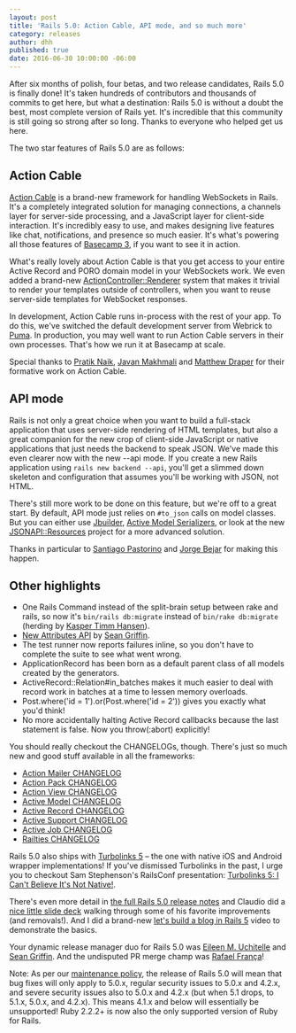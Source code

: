 ```yaml
---
layout: post
title: 'Rails 5.0: Action Cable, API mode, and so much more'
category: releases
author: dhh
published: true
date: 2016-06-30 10:00:00 -06:00
---
```

After six months of polish, four betas, and two release candidates, Rails 5.0 is finally done! It's taken hundreds of contributors and thousands of commits to get here, but what a destination: Rails 5.0 is without a doubt the best, most complete version of Rails yet. It's incredible that this community is still going so strong after so long. Thanks to everyone who helped get us here.

The two star features of Rails 5.0 are as follows:

## Action Cable
[Action Cable][actioncable] is a brand-new framework for handling WebSockets in Rails. It's a completely integrated solution for managing connections, a channels layer for server-side processing, and a JavaScript layer for client-side interaction. It's incredibly easy to use, and makes designing live features like chat, notifications, and presence so much easier. It's what's powering all those features of [Basecamp 3][basecamp], if you want to see it in action.

What's really lovely about Action Cable is that you get access to your entire Active Record and PORO domain model in your WebSockets work. We even added a brand-new [ActionController::Renderer][ac-renderer] system that makes it trivial to render your templates outside of controllers, when you want to reuse server-side templates for WebSocket responses.

In development, Action Cable runs in-process with the rest of your app. To do this, we've switched the default development server from Webrick to [Puma][puma]. In production, you may well want to run Action Cable servers in their own processes. That's how we run it at Basecamp at scale.

Special thanks to [Pratik Naik][pratiknaik], [Javan Makhmali][javanmakhmali] and [Matthew Draper][matthewdraper] for their formative work on Action Cable.

## API mode
Rails is not only a great choice when you want to build a full-stack application that uses server-side rendering of HTML templates, but also a great companion for the new crop of client-side JavaScript or native applications that just needs the backend to speak JSON. We've made this even clearer now with the new --api mode. If you create a new Rails application using `rails new backend --api`, you'll get a slimmed down skeleton and configuration that assumes you'll be working with JSON, not HTML.

There's still more work to be done on this feature, but we're off to a great start. By default, API mode just relies on `#to_json` calls on model classes. But you can either use [Jbuilder][jbuilder], [Active Model Serializers][ams], or look at the new [JSONAPI::Resources][jsonapi] project for a more advanced solution.

Thanks in particular to [Santiago Pastorino][santiagopastorino] and [Jorge Bejar][jorgebejar] for making this happen.

## Other highlights

* One Rails Command instead of the split-brain setup between rake and rails, so now it's `bin/rails db:migrate` instead of `bin/rake db:migrate` (herding by [Kasper Timm Hansen][kasper]).
* [New Attributes API][attributes-api] by [Sean Griffin][sean].
* The test runner now reports failures inline, so you don't have to complete the suite to see what went wrong.
* ApplicationRecord has been born as a default parent class of all models created by the generators.
* ActiveRecord::Relation#in_batches makes it much easier to deal with record work in batches at a time to lessen memory overloads.
* Post.where('id = 1').or(Post.where('id = 2')) gives you exactly what you'd think!
* No more accidentally halting Active Record callbacks because the last statement is false. Now you throw(:abort) explicitly!

You should really checkout the CHANGELOGs, though. There's just so much new and good stuff available in all the frameworks:

* [Action Mailer CHANGELOG](https://github.com/rails/rails/blob/v5.0.0/actionmailer/CHANGELOG.md)
* [Action Pack CHANGELOG](https://github.com/rails/rails/blob/v5.0.0/actionpack/CHANGELOG.md)
* [Action View CHANGELOG](https://github.com/rails/rails/blob/v5.0.0/actionview/CHANGELOG.md)
* [Active Model CHANGELOG](https://github.com/rails/rails/blob/v5.0.0/activemodel/CHANGELOG.md)
* [Active Record CHANGELOG](https://github.com/rails/rails/blob/v5.0.0/activerecord/CHANGELOG.md)
* [Active Support CHANGELOG](https://github.com/rails/rails/blob/v5.0.0/activesupport/CHANGELOG.md)
* [Active Job CHANGELOG](https://github.com/rails/rails/blob/v5.0.0/activejob/CHANGELOG.md)
* [Railties CHANGELOG](https://github.com/rails/rails/blob/v5.0.0/railties/CHANGELOG.md)

Rails 5.0 also ships with [Turbolinks 5][turbolinks-v5] – the one with native iOS and Android wrapper implementations! If you've dismissed Turbolinks in the past, I urge you to checkout Sam Stephenson's RailsConf presentation: [Turbolinks 5: I Can't Believe It's Not Native!][turbolinks-presentation].

There's even more detail in [the full Rails 5.0 release notes][release-notes] and Claudio did a [nice little slide deck][claudio-slides] walking through some of his favorite improvements (and removals!). And I did a brand-new [let's build a blog in Rails 5][rails5-video] video to demonstrate the basics.

Your dynamic release manager duo for Rails 5.0 was [Eileen M. Uchitelle][eileen] and [Sean Griffin][sean]. And the undisputed PR merge champ was [Rafael França][rafaelfranca]!

Note: As per our [maintenance policy][maintenance-policy], the release of Rails 5.0 will mean that bug fixes will only apply to 5.0.x, regular security issues to 5.0.x and 4.2.x, and severe security issues also to 5.0.x and 4.2.x (but when 5.1 drops, to 5.1.x, 5.0.x, and 4.2.x). This means 4.1.x and below will essentially be unsupported! Ruby 2.2.2+ is now also the only supported version of Ruby for Rails.

[rails-1-0]: http://weblog.rubyonrails.org/2005/12/13/rails-1-0-party-like-its-one-oh-oh/
[basecamp]: https://basecamp.com
[jbuilder]: https://github.com/rails/jbuilder
[ams]: https://github.com/rails-api/active_model_serializers
[jsonapi]: https://github.com/cerebris/jsonapi-resources
[turbolinks-v5]: https://github.com/turbolinks/turbolinks/
[actioncable]: https://github.com/rails/rails/tree/master/actioncable
[attributes-api]: https://github.com/rails/rails/blob/8c752c7ac739d5a86d4136ab1e9d0142c4041e58/activerecord/lib/active_record/attributes.rb
[pratiknaik]: https://github.com/lifo
[javanmakhmali]: https://github.com/javan
[matthewdraper]: https://github.com/matthewd
[santiagopastorino]: https://github.com/spastorino
[jorgebejar]: https://github.com/jmbejar
[kasper]: https://github.com/kaspth
[eileen]: https://github.com/eileencodes
[sean]: https://github.com/sgrif
[rafaelfranca]: https://github.com/rafaelfranca
[maintenance-policy]: http://guides.rubyonrails.org/maintenance_policy.html
[issues]: https://github.com/rails/rails/issues
[contributors]: http://contributors.rubyonrails.org/edge/contributors
[claudio-slides]: https://speakerdeck.com/claudiob/rails-5-awesome-features-and-breaking-changes
[turbolinks-presentation]: https://www.youtube.com/watch?v=SWEts0rlezA
[release-notes]: http://edgeguides.rubyonrails.org/5_0_release_notes.html
[ac-renderer]: http://blog.bigbinary.com/2016/01/08/rendering-views-outside-of-controllers-in-rails-5.html
[puma]: http://puma.io
[rails5-video]: https://www.youtube.com/watch?v=OaDhY_y8WTo
